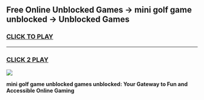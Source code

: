 
## Free Online Unblocked Games → mini golf game unblocked → Unblocked Games
<h3>
<a href="https://premium.freeplayer.one?title=mini_golf_game_unblocked&ref=21F">CLICK TO PLAY</a></h3>
<hr>

<h3>
<a href="https://premium.freeplayer.one?title=mini_golf_game_unblocked&ref=21F">CLICK 2 PLAY</a>
  
</h3>

<a href="https://premium.freeplayer.one?title=mini_golf_game_unblocked&ref=21F/"><img src="https://clearcache.store/games.png"></a>


**mini golf game unblocked games unblocked: Your Gateway to Fun and Accessible Online Gaming**
